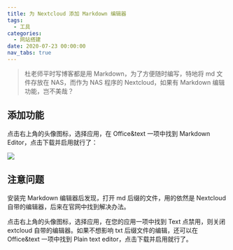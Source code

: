 ```yaml
---
title: 为 Nextcloud 添加 Markdown 编辑器
tags:
  - 工具
categories:
  - 网站搭建
date: 2020-07-23 00:00:00
nav_tabs: true
---
```


> 杜老师平时写博客都是用 Markdown，为了方便随时编写，特地将 md 文件存放在 NAS，而作为 NAS 程序的 Nextcloud，如果有 Markdown 编辑功能，岂不美哉？

<!-- more -->

## 添加功能

点击右上角的头像图标，选择应用，在 Office&text 一项中找到 Markdown Editor，点击下载并启用就行了：

![](https://cdn.dusays.com/2020/07/244-1.jpg)

## 注意问题

安装完 Markdown 编辑器后发现，打开 md 后缀的文件，用的依然是 Nextcloud 自带的编辑器，后来在官网中找到解决办法。

点击右上角的头像图标，选择应用，在您的应用一项中找到 Text 点禁用，则关闭 extcloud 自带的编辑器。如果不想影响 txt 后缀文件的编辑，还可以在 Office&text 一项中找到 Plain text editor，点击下载并启用就行了。
